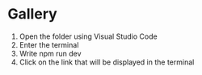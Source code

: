 # Gallery

1. Open the folder using Visual Studio Code
2. Enter the terminal
3. Write npm run dev
4. Click on the link that will be displayed in the terminal